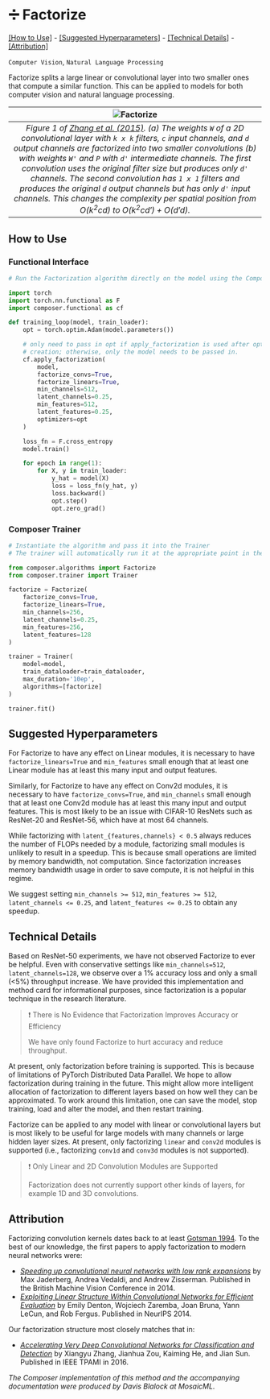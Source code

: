 # ➗ Factorize


[\[How to Use\]](#how-to-use) - [\[Suggested Hyperparameters\]](#suggested-hyperparameters) - [\[Technical Details\]](#technical-details) - [\[Attribution\]](#attribution)

 `Computer Vision`,  `Natural Language Processing`

Factorize splits a large linear or convolutional layer into two smaller ones that compute a similar function.
This can be applied to models for both computer vision and natural language processing.

| ![Factorize](https://storage.googleapis.com/docs.mosaicml.com/images/methods/factorize-no-caption.png) |
|:--:
|*Figure 1 of [Zhang et al. (2015)](https://ieeexplore.ieee.org/abstract/document/7332968). (a) The weights `W` of a 2D convolutional layer with `k x k` filters, `c` input channels, and `d` output channels are factorized into two smaller convolutions (b) with weights `W'` and `P` with `d'` intermediate channels. The first convolution uses the original filter size but produces only `d'` channels. The second convolution has `1 x 1` filters and produces the original `d` output channels but has only `d'` input channels. This changes the complexity per spatial position from $O(k^2cd)$ to $O(k^2cd') + O(d'd)$.*|

## How to Use

### Functional Interface

```python
# Run the Factorization algorithm directly on the model using the Composer functional API

import torch
import torch.nn.functional as F
import composer.functional as cf

def training_loop(model, train_loader):
    opt = torch.optim.Adam(model.parameters())

    # only need to pass in opt if apply_factorization is used after optimizer
    # creation; otherwise, only the model needs to be passed in.
    cf.apply_factorization(
        model,
        factorize_convs=True,
        factorize_linears=True,
        min_channels=512,
        latent_channels=0.25,
        min_features=512,
        latent_features=0.25,
        optimizers=opt
    )

    loss_fn = F.cross_entropy
    model.train()

    for epoch in range(1):
        for X, y in train_loader:
            y_hat = model(X)
            loss = loss_fn(y_hat, y)
            loss.backward()
            opt.step()
            opt.zero_grad()
```

### Composer Trainer

<!--pytest.mark.gpu-->
<!--pytest.mark.timeout(15)-->
<!--
```python
from torch.utils.data import DataLoader
from tests.common import RandomClassificationDataset, SimpleModel

model = SimpleModel()
train_dataloader = DataLoader(RandomClassificationDataset())
```
-->
<!--pytest-codeblocks:cont-->
```python
# Instantiate the algorithm and pass it into the Trainer
# The trainer will automatically run it at the appropriate point in the training loop

from composer.algorithms import Factorize
from composer.trainer import Trainer

factorize = Factorize(
    factorize_convs=True,
    factorize_linears=True,
    min_channels=256,
    latent_channels=0.25,
    min_features=256,
    latent_features=128
)

trainer = Trainer(
    model=model,
    train_dataloader=train_dataloader,
    max_duration='10ep',
    algorithms=[factorize]
)

trainer.fit()
```

## Suggested Hyperparameters

For Factorize to have any effect on Linear modules, it is necessary to have `factorize_linears=True` and `min_features` small enough that at least one Linear module has at least this many input and output features.

Similarly, for Factorize to have any effect on Conv2d modules, it is necessary to have `factorize_convs=True`, and `min_channels` small enough that at least one Conv2d module has at least this many input and output features. This is most likely to be an issue with CIFAR-10 ResNets such as ResNet-20 and ResNet-56, which have at most 64 channels.

While factorizing with `latent_{features,channels} < 0.5` always reduces the number of FLOPs needed by a module, factorizing small modules is unlikely to result in a speedup. This is because small operations are limited by memory bandwidth, not computation. Since factorization increases memory bandwidth usage in order to save compute, it is not helpful in this regime.

We suggest setting `min_channels >= 512`, `min_features >= 512`, `latent_channels <= 0.25`, and `latent_features <= 0.25` to obtain any speedup.

## Technical Details

Based on ResNet-50 experiments, we have not observed Factorize to ever be helpful.
Even with conservative settings like `min_channels=512`, `latent_channels=128`, we observe over a 1% accuracy loss and only a small (<5%) throughput increase.
We have provided this implementation and method card for informational purposes, since factorization is a popular technique in the research literature.

> ❗ There is No Evidence that Factorization Improves Accuracy or Efficiency
>
> We have only found Factorize to hurt accuracy and reduce throughput.

At present, only factorization before training is supported. This is because of limitations of PyTorch Distributed Data Parallel.
We hope to allow factorization during training in the future.
This might allow more intelligent allocation of factorization to different layers based on how well they can be approximated.
To work around this limitation, one can save the model, stop training, load and alter the model, and then restart training.

Factorize can be applied to any model with linear or convolutional layers but is most likely to be useful for large models with many channels or large hidden layer sizes.
At present, only factorizing `linear` and `conv2d` modules is supported (i.e., factorizing `conv1d` and `conv3d` modules is not supported).

> ❗ Only Linear and 2D Convolution Modules are Supported
>
> Factorization does not currently support other kinds of layers, for example 1D and 3D convolutions.

## Attribution

Factorizing convolution kernels dates back to at least [Gotsman 1994](https://onlinelibrary.wiley.com/doi/abs/10.1111/1467-8659.1320153). To the best of our knowledge, the first papers to apply factorization to modern neural networks were:
* [*Speeding up convolutional neural networks with low rank expansions*](https://arxiv.org/abs/1405.3866) by Max Jaderberg, Andrea Vedaldi, and Andrew Zisserman. Published in the British Machine Vision Conference in 2014.
* [*Exploiting Linear Structure Within Convolutional Networks for Efficient Evaluation*](https://arxiv.org/abs/1404.0736) by Emily Denton, Wojciech Zaremba, Joan Bruna, Yann LeCun, and Rob Fergus. Published in NeurIPS 2014.

Our factorization structure most closely matches that in:
* [*Accelerating Very Deep Convolutional Networks for Classification and Detection*](https://ieeexplore.ieee.org/abstract/document/7332968) by Xiangyu Zhang, Jianhua Zou, Kaiming He, and Jian Sun. Published in IEEE TPAMI in 2016.

*The Composer implementation of this method and the accompanying documentation were produced by Davis Blalock at MosaicML.*
